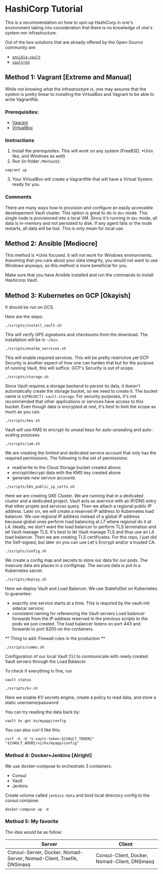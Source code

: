# HashiCorp Tutorial

This is a recommendation on how to spin up HashiCorp in one's environment taking into consideration that
there is no knowledge of one's system nor infrastructure.

Out of the box solutions that are already offered by the Open-Source community are:
- [`ansible-vault`](https://github.com/brianshumate/ansible-vault)
- [`vaultron`](https://github.com/brianshumate/vaultron)

## Method 1: Vagrant [Extreme and Manual]

While not knowing what the infrastructure is, one may assume that the system is pretty linear to 
installing the VirtualBox and Vagrant to be able to write Vagrantfile.

### Prerequisites:

- [Vagrant](https://www.vagrantup.com/downloads.html)
- [VirtualBox](https://www.virtualbox.org/wiki/Downloads)

### Instructions

1) Install the prerequisites. This will work on any system (FreeBSD, *Unix like, and Windows as well)
2) Run (in folder `/Method1`):

```
vagrant up
```
3) Your VirtualBox will create a Vagrantfile that will have a Virtual System ready for you.

### Comments

There are many ways how to provision and configure an easily accessible developement Vault cluster.
This option is great to do in `dev` mode. This single node is provisioned into a local VM. Since it's 
running in `dev` mode, all data is in-memory and not persisted to disk. If any agent fails or the node restarts, all data will be lost. This is only mean for local use.

## Method 2: Ansible [Mediocre]

This method is *Unix focused. It will not work for Windows environments. Assuming that you care about your data integrity, you 
would not want to use Windows anyways, so this method is more beneficial for you.

Make sure that you have Ansible installed and run the commands to install Hashicorp Vault.

## Method 3: Kubernetes on GCP [Okayish]

It should be run on GCS. 

Here are the steps:

```
./scripts/install_vault.sh
```

This will verify GPS signatures and checksums from the download. The installation will be in `~/bin`.

```
./scripts/enalbe_services.sh
```

This will enable required services. This will be pretty restrictive yet GCP Security is another aspect of how one can harden that
but for the purpose of running Vault, this will suffice. GCP's Security is out of scope.

```
./scripts/storage.sh
```
Since Vault requires a storage backend to persist its data, it doesn't automatically create the storage bucket, so we need to create 
it. The bucket name is `${PROJECT}-vault-storage`. For security purposes, it's not recommended that other applications or services
have access to this bucket. Even though data is encrypted at rest, it's best to limit the scope as much as you can.

```
./scripts/kms.sh
```
Vault will use KMS to encrypt its unseal keys for auto-unsealing and auto-scaling purposes. 

```
./scripts/iam.sh
```
We are creating the limited and dedicated service account that only has the required permissions. The following is the set of permissions:
- read/write to the Cloud Storage bucket created above;
- encrypt/decrypt data with the KMS key created above
- generate new service accounts


```
./scripts/k8s_public_ip_certs.sh
```

Here we are creating GKE Cluster. We are running that in a dedicated cluster and a dedicated project. Vault
acts as aservice with an IP/DNS entry that other projets and services query. Then we attach a regional public IP 
address. Later on, we will create a reserved IP address to Kubernetes load balancer.  We use regional IP address 
instead of a global IP address because global ones perform load balancing at L7 where regional do it at L4.
Ideally, we don't want the load balancer to perform TLS termination and let Vault manage TLS. It's best to let Vault
manage TLS and thus use an L4 load balancer. Then we are creating TLS certificates. For this repo, I just did the 
Self-signed, but later on you can use Let's Encrypt and/or a trusted CA.

```
./scripts/config.sh
```
We create a config map and secrets to store our data for our pods. The insecure data are places in a configmap.
The secure data is put  in a Kubernetes secret.

```
./scripts/deploy.sh
```
Here we deploy Vault and Load Balancer. We use StatefulSet on  Kubernetes to guarantee:
- exacrtly one service starts at a time. This is required by the vault-inti sidecar service;
- consistent naming for referencing the Vault servers
Load balancer forwards from the IP address reserved in the previous scripts to the pods we just created. The load balancer
listens on port 443 and forwards to port 8200 on the containers.

** Thing to add: Firewall rules in the production **

```
./scripts/comms.sh
```
Configuration of our local Vault CLI to communicate with newly created Vault servers through the Load Balancer.

To check if everything is fine, run 

```
vault status
```

```
./scripts/kv.sh
```
Here we enable KV secrets engine, create a policy to read data, and store a static username/password.

You can try reading the data back by:

```
vault kv get kv/myapp/config
```

You can also curl it like this: 

```
curl -k -H "x-vault-token:${VAULT_TOKEN}" "${VAULT_ADDR}/v1/kv/myapp/config"
```

### Method 4: Docker+Jenkins [Alright]

We use docker-compose to orchestrate 3 containers:
- Consul
- Vault
- Jenkins

Create volume called `jenkins-data` and bind local directory config to the consul container.

```
docker-compose up -d
```
### Method 5: My favorite 

The idea would be as follow:

| Server | Client |
| --- | --- |
| Consul-Server, Docker, Nomad-Server, Nomad-Client, Traefik, DNSmasq | Consul-Client, Docker, Nomad-Client, DNSmasq |

